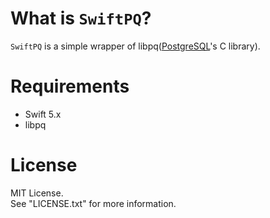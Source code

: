 # What is `SwiftPQ`?

`SwiftPQ` is a simple wrapper of libpq([PostgreSQL](https://www.postgresql.org/)'s C library).


# Requirements

* Swift 5.x
* libpq


# License

MIT License.  
See "LICENSE.txt" for more information.
